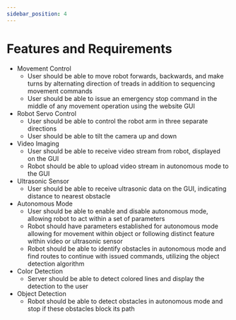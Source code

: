 ```yaml
---
sidebar_position: 4
---
```



# Features and Requirements
- Movement Control
  - User should be able to move robot forwards, backwards, and make turns by alternating direction of treads in addition to sequencing movement commands
  - User should be able to issue an emergency stop command in the middle of any movement operation using the website GUI
- Robot Servo Control
  - User should be able to control the robot arm in three separate directions
  - User should be able to tilt the camera up and down
- Video Imaging
  - User should be able to receive video stream from robot, displayed on the GUI
  - Robot should be able to upload video stream in autonomous mode to the GUI
- Ultrasonic Sensor
  - User should be able to receive ultrasonic data on the GUI, indicating distance to nearest obstacle
- Autonomous Mode
  - User should be able to enable and disable autonomous mode, allowing robot to act within a set of parameters
  - Robot should have parameters established for autonomous mode allowing for movement within object or following distinct feature within video or ultrasonic sensor
  - Robot should be able to identify obstacles in autonomous mode and find routes to continue with issued commands, utilizing the object detection algorithm
- Color Detection
  - Server should be able to detect colored lines and display the detection to the user
- Object Detection
  - Robot should be able to detect obstacles in autonomous mode and stop if these obstacles block its path
